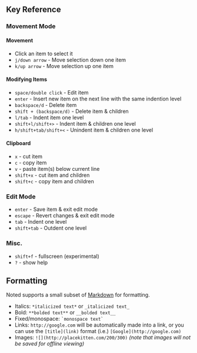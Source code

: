 ## Key Reference

### Movement Mode

#### Movement

* Click an item to select it
* `j/down arrow` - Move selection down one item
* `k/up arrow` - Move selection up one item

#### Modifying Items

* `space/double click` - Edit item
* `enter` - Insert new item on the next line with the same indention level
* `backspace/d` - Delete item
* `shift + (backspace/d)` - Delete item & children
* `l/tab` - Indent item one level
* `shift+l/shift+>` - Indent item & children one level
* `h/shift+tab/shift+<` - Unindent item & children one level

#### Clipboard

* `x` - cut item 
* `c` - copy item
* `v` - paste item(s) below current line
* `shift+x` - cut item and children
* `shift+c` - copy item and children

### Edit Mode

* `enter` - Save item & exit edit mode
* `escape` - Revert changes & exit edit mode
* `tab` - Indent one level
* `shift+tab` - Outdent one level

### Misc.

* `shift+f` - fullscreen (experimental)
* `?` - show help

## Formatting

Noted supports a small subset of [Markdown](http://daringfireball.net/projects/markdown/) for formatting.

* Italics: `*italicized text*` or `_italicized text_`
* Bold: `**bolded text**` or `__bolded text__`
* Fixed/monospace: `` `monospace text` ``
* Links: `http://google.com` will be automatically made into a link, or you can use the `[title](link)` format (i.e.) `[Google](http://google.com)`
* Images: `![](http://placekitten.com/200/300)` *(note that images will not be saved for offline viewing)*
